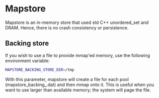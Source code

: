 # Mapstore

Mapstore is an in-memory store that used std C++ unordered_set and DRAM.  Hence, there is no
crash consistency or persistence.

## Backing store

If you wish to use a file to provide mmap'ed memory, use the following environment variable:

```bash
MAPSTORE_BACKING_STORE_DIR=/tmp 
```

With this parameter, mapstore will create a file for each pool (mapstore_backing_<poolname>.dat)
and then mmap onto it. This is useful when you want to use larger than available memory; the
system will page the file.


